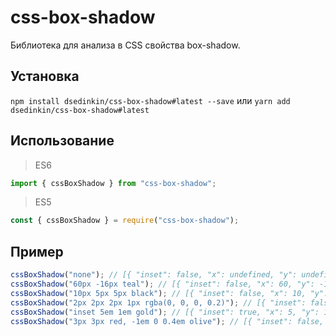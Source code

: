 # css-box-shadow

Библиотека для анализа в CSS свойства box-shadow.

## Установка

`npm install dsedinkin/css-box-shadow#latest --save` или `yarn add dsedinkin/css-box-shadow#latest`

## Использование

> ES6

```js
import { cssBoxShadow } from "css-box-shadow";
```

> ES5

```js
const { cssBoxShadow } = require("css-box-shadow");
```

## Пример

```js
cssBoxShadow("none"); // [{ "inset": false, "x": undefined, "y": undefined, "blur": undefined, "spread": undefined, "color": "none" }]
cssBoxShadow("60px -16px teal"); // [{ "inset": false, "x": 60, "y": -16, "blur": undefined, "spread": undefined, "color": "teal" }]
cssBoxShadow("10px 5px 5px black"); // [{ "inset": false, "x": 10, "y": 5, "blur": 5, "spread": undefined, "color": "black" }]
cssBoxShadow("2px 2px 2px 1px rgba(0, 0, 0, 0.2)"); // [{ "inset": false, "x": 2, "y": 2, "blur": 2, "spread": 1, "color": "rgba(0, 0, 0, 0.2)" }]
cssBoxShadow("inset 5em 1em gold"); // [{ "inset": true, "x": 5, "y": 1, "blur": undefined, "spread": undefined, "color": "gold" }]
cssBoxShadow("3px 3px red, -1em 0 0.4em olive"); // [{ "inset": false, "x": 3, "y": 3, "blur": undefined, "spread": undefined, "color": "red" }, { "inset": false, "x": -1, "y": 0, "blur": 0.4, "spread": undefined, "color": "olive" }]
```